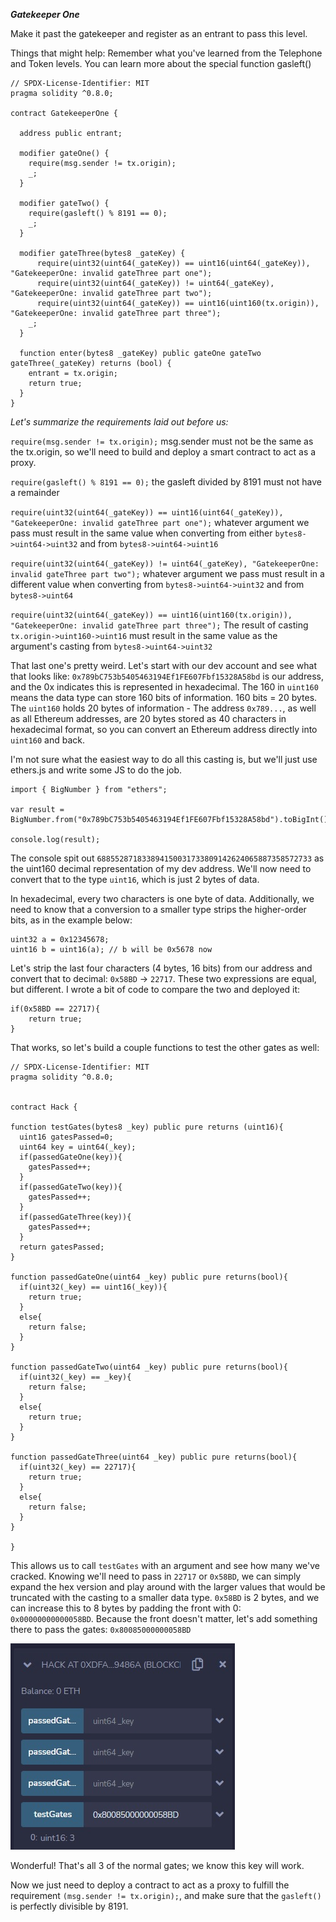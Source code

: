 ***Gatekeeper One***

Make it past the gatekeeper and register as an entrant to pass this level.

Things that might help:
Remember what you've learned from the Telephone and Token levels.
You can learn more about the special function gasleft()

```
// SPDX-License-Identifier: MIT
pragma solidity ^0.8.0;

contract GatekeeperOne {

  address public entrant;

  modifier gateOne() {
    require(msg.sender != tx.origin);
    _;
  }

  modifier gateTwo() {
    require(gasleft() % 8191 == 0);
    _;
  }

  modifier gateThree(bytes8 _gateKey) {
      require(uint32(uint64(_gateKey)) == uint16(uint64(_gateKey)), "GatekeeperOne: invalid gateThree part one");
      require(uint32(uint64(_gateKey)) != uint64(_gateKey), "GatekeeperOne: invalid gateThree part two");
      require(uint32(uint64(_gateKey)) == uint16(uint160(tx.origin)), "GatekeeperOne: invalid gateThree part three");
    _;
  }

  function enter(bytes8 _gateKey) public gateOne gateTwo gateThree(_gateKey) returns (bool) {
    entrant = tx.origin;
    return true;
  }
}
```

*Let's summarize the requirements laid out before us:*

`require(msg.sender != tx.origin);`
msg.sender must not be the same as the tx.origin, so we'll need to build and deploy a smart contract to act as a proxy.

`require(gasleft() % 8191 == 0);`
the gasleft divided by 8191 must not have a remainder

`require(uint32(uint64(_gateKey)) == uint16(uint64(_gateKey)), "GatekeeperOne: invalid gateThree part one");`
whatever argument we pass must result in the same value when converting from either `bytes8->uint64->uint32` and from `bytes8->uint64->uint16`

`require(uint32(uint64(_gateKey)) != uint64(_gateKey), "GatekeeperOne: invalid gateThree part two");`
whatever argument we pass must result in a different value when converting from `bytes8->uint64->uint32` and from `bytes8->uint64`

`require(uint32(uint64(_gateKey)) == uint16(uint160(tx.origin)), "GatekeeperOne: invalid gateThree part three");`
The result of casting `tx.origin->uint160->uint16` must result in the same value as the argument's casting from `bytes8->uint64->uint32`


That last one's pretty weird. Let's start with our dev account and see what that looks like:
`0x789bC753b5405463194Ef1FE607Fbf15328A58bd` is our address, and the 0x indicates this is represented in hexadecimal. The 160 in `uint160` means the data type can store 160 bits of information. 160 bits = 20 bytes. The `uint160` holds 20 bytes of information - The address `0x789...`, as well as all Ethereum addresses, are 20 bytes stored as 40 characters in hexadecimal format, so you can convert an Ethereum address directly into `uint160` and back.

I'm not sure what the easiest way to do all this casting is, but we'll just use ethers.js and write some JS to do the job.

```
import { BigNumber } from "ethers";

var result = BigNumber.from("0x789bC753b5405463194Ef1FE607Fbf15328A58bd").toBigInt().toString(10);

console.log(result);
```

The console spit out `688552871833894150031733809142624065887358572733` as the uint160 decimal representation of my dev address. We'll now need to convert that to the type `uint16`, which is just 2 bytes of data.

In hexadecimal, every two characters is one byte of data. Additionally, we need to know that a conversion to a smaller type strips the higher-order bits, as in the example below:

```
uint32 a = 0x12345678;
uint16 b = uint16(a); // b will be 0x5678 now
```

Let's strip the last four characters (4 bytes, 16 bits) from our address and convert that to decimal: `0x58BD` -> `22717`. These two expressions are equal, but different. I wrote a bit of code to compare the two and deployed it:

```
if(0x58BD == 22717){
    return true;
}
```

That works, so let's build a couple functions to test the other gates as well:

```
// SPDX-License-Identifier: MIT
pragma solidity ^0.8.0;


contract Hack {

function testGates(bytes8 _key) public pure returns (uint16){
  uint16 gatesPassed=0;
  uint64 key = uint64(_key);
  if(passedGateOne(key)){
    gatesPassed++;
  }
  if(passedGateTwo(key)){
    gatesPassed++;
  }
  if(passedGateThree(key)){
    gatesPassed++;
  }
  return gatesPassed;
}

function passedGateOne(uint64 _key) public pure returns(bool){
  if(uint32(_key) == uint16(_key)){
    return true;
  }
  else{
    return false;
  }
}

function passedGateTwo(uint64 _key) public pure returns(bool){
  if(uint32(_key) == _key){
    return false;
  }
  else{
    return true;
  }
}

function passedGateThree(uint64 _key) public pure returns(bool){
  if(uint32(_key) == 22717){
    return true;
  }
  else{
    return false;
  }
}

}
```

This allows us to call `testGates` with an argument and see how many we've cracked.
Knowing we'll need to pass in `22717` or `0x58BD`, we can simply expand the hex version and play around with the larger values that would be truncated with the casting to a smaller data type. `0x58BD` is 2 bytes, and we can increase this to 8 bytes by padding the front with 0: `0x00000000000058BD`. Because the front doesn't matter, let's add something there to pass the gates: `0x80085000000058BD`

![Alt text](3gates.jpg)

Wonderful! That's all 3 of the normal gates; we know this key will work.

Now we just need to deploy a contract to act as a proxy to fulfill the requirement `(msg.sender != tx.origin);`, and make sure that the `gasleft()` is perfectly divisible by 8191.